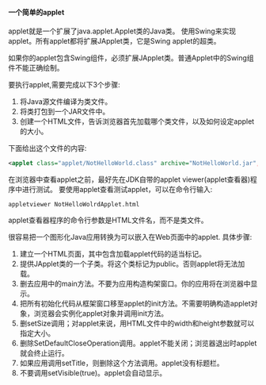 #### 一个简单的applet
applet就是一个扩展了java.applet.Applet类的Java类。
使用Swing来实现applet。所有applet都将扩展JApplet类，它是Swing applet的超类。

如果你的applet包含Swing组件，必须扩展JApplet类。普通Applet中的Swing组件不能正确绘制。


要执行applet,需要完成以下3个步骤:
1. 将Java源文件编译为类文件。
2. 将类打包到一个JAR文件中。
3. 创建一个HTML文件，告诉浏览器首先加载哪个类文件，以及如何设定applet的大小。

下面给出这个文件的内容:
```xml
<applet class="applet/NotHelloWorld.class" archive="NotHelloWorld.jar", width="300" height="300"> </applet>
```

在浏览器中查看applet之前，最好先在JDK自带的applet viewer(applet查看器)程序中进行测试。
要使用applet查看测试applet，可以在命令行输入:
```shell
appletviewer NotHelloWolrdApplet.html
```
applet查看器程序的命令行参数是HTML文件名，而不是类文件。


很容易把一个图形化Java应用转换为可以嵌入在Web页面中的applet.
具体步骤:
1. 建立一个HTML页面，其中包含加载applet代码的适当标记。
2. 提供JApplet类的一个子类。将这个类标记为public。否则applet将无法加载。
3. 删去应用中的main方法。不要为应用构造构架窗口。你的应用将在浏览器中显示。
4. 把所有初始化代码从框架窗口移至applet的init方法。不需要明确构造applet对象，浏览器会实例化applet对象并调用init方法。
5. 删setSize调用；对applet来说，用HTML文件中的width和height参数就可以指定大小。
6. 删除SetDefaultCloseOperation调用。applet不能关闭；浏览器退出时applet就会终止运行。
7. 如果应用调用setTitle，则删除这个方法调用。applet没有标题栏。
8. 不要调用setVisible(true)。applet会自动显示。